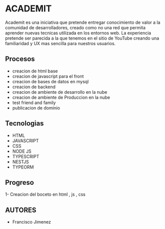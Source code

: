 # ACADEMIT 

Academit es una iniciativa que pretende entregar conocimiento de valor a la comunidad de desarrolladores, creado como no una red que permita aprender nuevas tecnicas utilizada en los entornos web.
La experiencia pretende ser parecida a la que tenemos en el sitio de YouTube creando una familiaridad y UX mas sencilla para nuestros usuarios.


## Procesos 

- creacion de html base 
- creacion de javascript para el front
- creacion de bases de datos en mysql
- creacion de backend
- creacion de ambiente de desarrollo en la nube 
- creacion de ambiente de Produccion en la nube
- test friend and family
- publicacion de dominio


## Tecnologias

- HTML
- JAVASCRIPT
- CSS
- NODE JS
- TYPESCRIPT
- NESTJS
- TYPEORM


## Progreso

1- Creacion del boceto en html , js , css 




## AUTORES

- Francisco Jimenez




